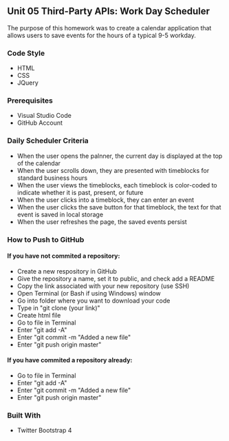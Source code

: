 <h2>Unit 05 Third-Party APIs: Work Day Scheduler</h2>
The purpose of this homework was to create a calendar application that allows users to save events for the hours of a typical 9-5 workday. 

<h3>Code Style</h3>
<ul>
  <li>HTML</li>
  <li>CSS</li>
  <li>JQuery</li>
</ul>

<h3>Prerequisites</h3>
<ul>
  <li>Visual Studio Code</li>
  <li>GitHub Account</li>
</ul>

<h3>Daily Scheduler Criteria</h3>
<ul>
  <li>When the user opens the palnner, the current day is displayed at the top of the calendar</li>
  <li>When the user scrolls down, they are presented with timeblocks for standard business hours</li>
  <li>When the user views the timeblocks, each timeblock is color-coded to indicate whether it is past, present, or future</li>
  <li>When the user clicks into a timeblock, they can enter an event</li>
  <li>When the user clicks the save button for that timeblock, the text for that event is saved in local storage</li>
  <li>When the user refreshes the page, the saved events persist</li>
</ul>

<h3>How to Push to GitHub</h3>
<h4>If you have not commited a repository:</h4>
<ul>
  <li>Create a new respository in GitHub</li>
  <li>Give the repository a name, set it to public, and check add a README</li>
  <li>Copy the link associated with your new repository (use SSH)</li>
  <li>Open Terminal (or Bash if using Windows) window</li>
  <li>Go into folder where you want to download your code</li>
  <li>Type in "git clone (your link)"</li>
  <li>Create html file</li>
  <li>Go to file in Terminal</li>
  <li>Enter "git add -A"</li>
  <li>Enter "git commit -m "Added a new file"</li>
  <li>Enter "git push origin master"</li>
</ul>
<h4>If you have commited a repository already:</h4>
<ul>
  <li>Go to file in Terminal</li>
  <li>Enter "git add -A"</li>
  <li>Enter "git commit -m "Added a new file"</li>
  <li>Enter "git push origin master"</li>
</ul>

<h3>Built With</h3>
<ul>
    <li>Twitter Bootstrap 4</li>
</ul>
